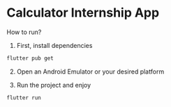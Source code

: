 # Calculator Internship App

How to run?

1. First, install dependencies
```bash
flutter pub get
```
2. Open an Android Emulator or your desired platform

3. Run the project and enjoy
```bash
flutter run
```
